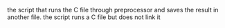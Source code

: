 the script that runs the C file through preprocessor and saves the result in another file.
the script runs a C file but does not link it
